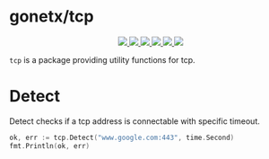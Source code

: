 # gonetx/tcp
<p align="center">
  <a href="https://pkg.go.dev/github.com/gonetx/tcp">
    <img src="https://img.shields.io/badge/%F0%9F%93%9A%20godoc-pkg-00ACD7.svg?color=00ACD7&style=flat">
  </a>
  <a href="https://goreportcard.com/report/github.com/gonetx/tcp">
    <img src="https://img.shields.io/badge/%F0%9F%93%9D%20goreport-A%2B-75C46B">
  </a>
  <a href="https://codecov.io/gh/gonetx/tcp">
    <img src="https://codecov.io/gh/gonetx/tcp/branch/main/graph/badge.svg?token=05UN78X11O"/>
  </a>
  <a href="https://github.com/gonetx/tcp/actions?query=workflow%3ASecurity">
    <img src="https://img.shields.io/github/workflow/status/gofiber/fiber/Security?label=%F0%9F%94%91%20gosec&style=flat&color=75C46B">
  </a>
  <a href="https://github.com/gonetx/tcp/actions?query=workflow%3ATest">
    <img src="https://img.shields.io/github/workflow/status/gofiber/fiber/Test?label=%F0%9F%A7%AA%20tests&style=flat&color=75C46B">
  </a>
  <a>
    <img src="https://counter.gofiber.io/badge/gonetx/tcp">
  </a>
</p>

`tcp` is a package providing utility functions for tcp.

# Detect
Detect checks if a tcp address is connectable with specific timeout.

```go
ok, err := tcp.Detect("www.google.com:443", time.Second)
fmt.Println(ok, err)
```
